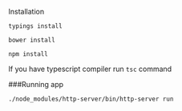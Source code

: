 Installation

``typings install``

``bower install``

``npm install``

If you have typescript compiler run ``tsc`` command

###Running app

``./node_modules/http-server/bin/http-server run``
